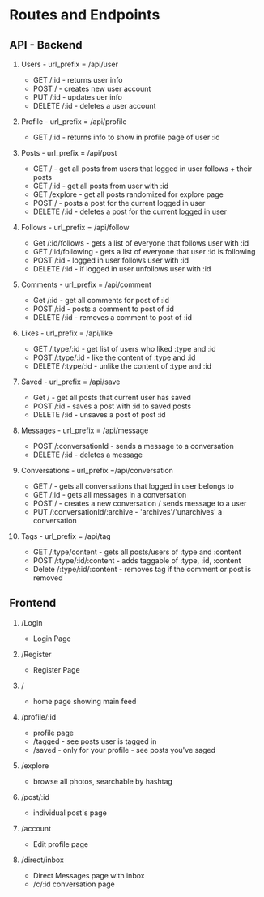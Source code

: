 # Routes and Endpoints

## API - Backend

1. Users - url_prefix = /api/user
    - GET /:id - returns user info
    - POST / - creates new user account
    - PUT /:id - updates uer info
    - DELETE /:id - deletes a user account

2. Profile - url_prefix = /api/profile
    - GET /:id - returns info to show in profile page of user :id

2. Posts - url_prefix = /api/post
    - GET / - get all posts from users that logged in user follows + their posts
    - GET /:id - get all posts from user with :id
    - GET /explore - get all posts randomized for explore page
    - POST / - posts a post for the current logged in user
    - DELETE /:id - deletes a post for the current logged in user

3. Follows - url_prefix = /api/follow
    - Get /:id/follows - gets a list of everyone that follows user with :id
    - GET /:id/following - gets a list of everyone that user :id is following
    - POST /:id - logged in user follows user with :id
    - DELETE /:id - if logged in user unfollows user with :id

4. Comments - url_prefix = /api/comment
    - Get /:id - get all comments for post of :id
    - POST /:id - posts a comment to post of :id
    - DELETE /:id - removes a comment to post of :id

5. Likes - url_prefix = /api/like
    - GET /:type/:id - get list of users who liked :type and :id
    - POST /:type/:id - like the content of :type and :id
    - DELETE /:type/:id - unlike the content of :type and :id


6. Saved - url_prefix = /api/save
    - Get / - get all posts that current user has saved
    - POST /:id - saves a post with :id to saved posts
    - DELETE /:id - unsaves a post of post :id


7. Messages - url_prefix = /api/message
    - POST /:conversationId - sends a message to a conversation
    - DELETE /:id - deletes a message

8. Conversations - url_prefix =/api/conversation
    - GET / - gets all conversations that logged in user belongs to
    - GET /:id - gets all messages in a conversation
    - POST / - creates a new conversation / sends message to a user
    - PUT /:conversationId/:archive - 'archives'/'unarchives' a conversation

9. Tags - url_prefix = /api/tag
    - GET /:type/content - gets all posts/users of :type and :content
    - POST /:type/:id/:content - adds taggable of :type, :id, :content
    - Delete /:type/:id/:content - removes tag if the comment or post is removed


## Frontend

1. /Login
    - Login Page

2. /Register
    - Register Page

3. /
    - home page showing main feed

4. /profile/:id
    - profile page
    - /tagged - see posts user is tagged in
    - /saved - only for your profile - see posts you've saged

5. /explore
    - browse all photos, searchable by hashtag

6. /post/:id
    - individual post's page

7. /account
    - Edit profile page

8. /direct/inbox
    - Direct Messages page with inbox
    - /c/:id conversation page
